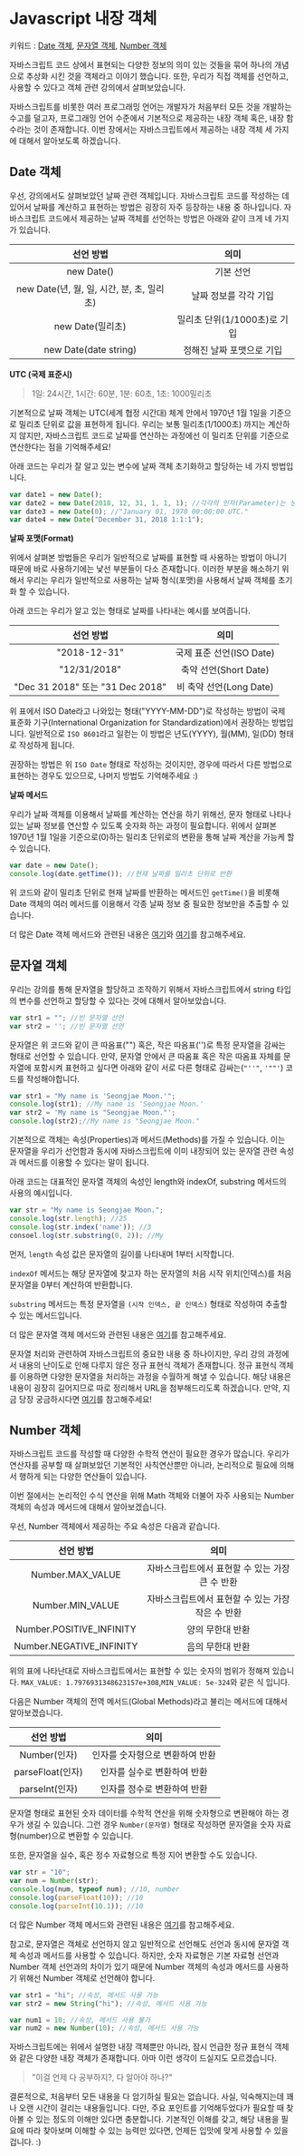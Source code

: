 # Javascript 내장 객체
키워드 : [Date 객체](https://www.w3schools.com/js/js_dates.asp), [문자열 객체](https://www.w3schools.com/js/js_strings.asp), [Number 객체](https://www.w3schools.com/js/js_numbers.asp) 

자바스크립트 코드 상에서 표현되는 다양한 정보의 의미 있는 것들을 묶어 하나의 개념으로 추상화 시킨 것을 객체라고 이야기 했습니다. 또한, 우리가 직접 객체를 선언하고, 사용할 수 있다고 객체 관련 강의에서 살펴보았습니다. 

자바스크립트를 비롯한 여러 프로그래밍 언어는 개발자가 처음부터 모든 것을 개발하는 수고를 덜고자, 프로그래밍 언어 수준에서 기본적으로 제공하는 내장 객체 혹은, 내장 함수라는 것이 존재합니다. 이번 장에서는 자바스크립트에서 제공하는 내장 객체 세 가지에 대해서 알아보도록 하겠습니다.

## Date 객체
우선, 강의에서도 살펴보았던 날짜 관련 객체입니다. 자바스크립트 코드를 작성하는 데 있어서 날짜를 계산하고 표현하는 방법은 굉장히 자주 등장하는 내용 중 하나입니다. 자바스크립트 코드에서 제공하는 날짜 객체를 선언하는 방법은 아래와 같이 크게 네 가지가 있습니다. 

선언 방법|의미
|:-:|:-:|
new Date()|기본 선언
new Date(년, 월, 일, 시간, 분, 초, 밀리초)|날짜 정보를 각각 기입
new Date(밀리초)|밀리초 단위(1/1000초)로 기입
new Date(date string)|정해진 날짜 포맷으로 기입

**UTC (국제 표준시)**
> 1일: 24시간, 1시간: 60분, 1분: 60초, 1초: 1000밀리초

기본적으로 날짜 객체는 UTC(세계 협정 시간대) 체계 안에서 1970년 1월 1일을 기준으로 밀리초 단위로 값을 표현하게 됩니다. 우리는 보통 밀리초(1/1000초) 까지는 계산하지 않지만, 자바스크립트 코드로 날짜를 연산하는 과정에선 이 밀리초 단위를 기준으로 연산한다는 점을 기억해주세요! 

아래 코드는 우리가 잘 알고 있는 변수에 날짜 객체 초기화하고 할당하는 네 가지 방법입니다.
```javascript
var date1 = new Date();
var date2 = new Date(2018, 12, 31, 1, 1, 1); //각각의 인자(Parameter)는 생략 가능.
var date3 = new Date(0); //"January 01, 1970 00:00:00 UTC."
var date4 = new Date("December 31, 2018 1:1:1");
```

**날짜 포맷(Format)**

위에서 살펴본 방법들은 우리가 일반적으로 날짜를 표현할 때 사용하는 방법이 아니기 때문에 바로 사용하기에는 낯선 부분들이 다소 존재합니다. 이러한 부분을 해소하기 위해서 우리는 우리가 일반적으로 사용하는 날짜 형식(포맷)을 사용해서 날짜 객체를 초기화 할 수 있습니다.

아래 코드는 우리가 알고 있는 형태로 날짜를 나타내는 예시를 보여줍니다.

선언 방법|의미
|:-:|:-:|
"2018-12-31"|국제 표준 선언(ISO Date)
"12/31/2018"|축약 선언(Short Date)
"Dec 31 2018" 또는 "31 Dec 2018"|비 축약 선언(Long Date)

위 표에서 ISO Date라고 나와있는 형태("YYYY-MM-DD")로 작성하는 방법이 국제 표준화 기구(International Organization for Standardization)에서 권장하는 방법입니다. 일반적으로 `ISO 8601`라고 일컫는 이 방법은 년도(YYYY), 월(MM), 일(DD) 형태로 작성하게 됩니다.

권장하는 방법은 위 `ISO Date` 형태로 작성하는 것이지만, 경우에 따라서 다른 방법으로 표현하는 경우도 있으므로, 나머지 방법도 기억해주세요 :)

**날짜 메서드**

우리가 날짜 객체를 이용해서 날짜를 계산하는 연산을 하기 위해선, 문자 형태로 나타나 있는 날짜 정보를 연산할 수 있도록 숫자화 하는 과정이 필요합니다. 위에서 살펴본 1970년 1월 1일을 기준으로(0)하는 밀리초 단위로의 변환을 통해 날짜 계산을 가능케 할 수 있습니다. 
```javascript
var date = new Date();
console.log(date.getTime()); //현재 날짜를 밀리초 단위로 반환
```
위 코드와 같이 밀리초 단위로 현재 날짜를 반환하는 메서드인 `getTime()`을 비롯해 Date 객체의 여러 메서드를 이용해서 각종 날짜 정보 중 필요한 정보만을 추출할 수 있습니다.

더 많은 Date 객체 메서드와 관련된 내용은 [여기](https://www.w3schools.com/js/js_date_methods.asp)와 [여기](https://www.w3schools.com/js/js_date_methods_set.asp)를 참고해주세요. 

## 문자열 객체
우리는 강의를 통해 문자열을 할당하고 조작하기 위해서 자바스크립트에서 string 타입의 변수를 선언하고 할당할 수 있다는 것에 대해서 알아보았습니다. 
```javascript
var str1 = ""; //빈 문자열 선언
var str2 = ''; //빈 문자열 선언
```
문자열은 위 코드와 같이 큰 따옴표("") 혹은, 작은 따옴표('')로 특정 문자열을 감싸는 형태로 선언할 수 있습니다. 만약, 문자열 안에서 큰 따옴표 혹은 작은 따옴표 자체를 문자열에 포함시켜 표현하고 싶다면 아래와 같이 서로 다른 형태로 감싸는(`"''"`, `'""'`) 코드를 작성해야합니다.
```javascript
var str1 = "My name is 'Seongjae Moon.'"; 
console.log(str1); //My name is 'Seongjae Moon.'
var str2 = 'My name is "Seongjae Moon."'; 
console.log(str2);//My name is "Seongjae Moon."
```
기본적으로 객체는 속성(Properties)과 메서드(Methods)를 가질 수 있습니다. 이는 문자열을 우리가 선언함과 동시에 자바스크립트에 이미 내장되어 있는 문자열 관련 속성과 메서드를 이용할 수 있다는 말이 됩니다. 

아래 코드는 대표적인 문자열 객체의 속성인 length와 indexOf, substring 메서드의 사용의 예시입니다.
```javascript
var str = "My name is Seongjae Moon.";
console.log(str.length); //25
console.log(str.index('name')); //3
consoel.log(str.substring(0, 2)); //My
```
먼저, `length` 속성 값은 문자열의 길이를 나타내며 1부터 시작합니다. 

`indexOf` 메서드는 해당 문자열에 찾고자 하는 문자열의 처음 시작 위치(인덱스)를 처음 문자열을 0부터 계산하여 반환합니다. 

`substring` 메서드는 특정 문자열을 `(시작 인덱스, 끝 인덱스)` 형태로 작성하여 추출할 수 있는 메서드입니다.

더 많은 문자열 객체 메서드와 관련된 내용은 [여기](https://www.w3schools.com/js/js_string_methods.asp)를 참고해주세요.

문자열 처리와 관련하여 자바스크립트의 중요한 내용 중 하나이지만, 우리 강의 과정에서 내용의 난이도로 인해 다루지 않은 정규 표현식 객체가 존재합니다. 정규 표현식 객체를 이용하면 다양한 문자열을 처리하는 과정을 수월하게 해낼 수 있습니다. 해당 내용은 내용이 굉장히 길어지므로 따로 정리해서 URL을 첨부해드리도록 하겠습니다. 만약, 지금 당장 궁금하시다면 [여기](https://www.w3schools.com/js/js_regexp.asp)를 참고해주세요!
## Number 객체
자바스크립트 코드를 작성할 때 다양한 수학적 연산이 필요한 경우가 많습니다. 우리가 연산자를 공부할 때 살펴보았던 기본적인 사칙연산뿐만 아니라, 논리적으로 필요에 의해서 행하게 되는 다양한 연산들이 있습니다. 

이번 절에서는 논리적인 수식 연산을 위해 Math 객체와 더불어 자주 사용되는 Number 객체의 속성과 메서드에 대해서 알아보겠습니다. 

우선, Number 객체에서 제공하는 주요 속성은 다음과 같습니다.

선언 방법|의미
|:-:|:-:|
Number.MAX_VALUE|자바스크립트에서 표현할 수 있는 가장 큰 수 반환
Number.MIN_VALUE|자바스크립트에서 표현할 수 있는 가장 작은 수 반환
Number.POSITIVE_INFINITY|양의 무한대 반환
Number.NEGATIVE_INFINITY|음의 무한대 반환

위의 표에 나타난대로 자바스크립트에서는 표현할 수 있는 숫자의 범위가 정해져 있습니다. `MAX_VALUE: 1.7976931348623157e+308`,`MIN_VALUE: 5e-324`와 같은 식 입니다.

다음은 Number 객체의 전역 메서드(Global Methods)라고 불리는 메서드에 대해서 알아보겠습니다.

선언 방법|의미
|:-:|:-:|
Number(인자)|인자를 숫자형으로 변환하여 반환
parseFloat(인자)|인자를 실수로 변환하여 반환
parseInt(인자)|인자를 정수로 변환하여 반환

문자열 형태로 표현된 숫자 데이터를 수학적 연산을 위해 숫자형으로 변환해야 하는 경우가 생길 수 있습니다. 그런 경우 `Number(문자열)` 형태로 작성하면 문자열을 숫자 자료형(number)으로 변환할 수 있습니다.

또한, 문자열을 실수, 혹은 정수 자료형으로 특정 지어 변환할 수도 있습니다.
```javascript
var str = "10";
var num = Number(str);
console.log(num, typeof num); //10, number
console.log(parseFloat(10)); //10
console.log(parseInt(10.1)); //10
```

더 많은 Number 객체 메서드와 관련된 내용은 [여기](https://www.w3schools.com/js/js_number_methods.asp)를 참고해주세요.

참고로, 문자열은 객체로 선언하지 않고 일반적으로 선언해도 선언과 동시에 문자열 객체 속성과 메서드를 사용할 수 있습니다. 하지만, 숫자 자료형은 기본 자료형 선언과 Number 객체 선언과의 차이가 있기 때문에 Number 객체의 속성과 메서드를 사용하기 위해선 Number 객체로 선언해야 합니다.
```javascript
var str1 = "hi"; //속성, 메서드 사용 가능
var str2 = new String("hi"); //속성, 메서드 사용 가능

var num1 = 10; //속성, 메서드 사용 불가
var num2 = new Number(10); //속성, 메서드 사용 가능
```

자바스크립트에는 위에서 설명한 내장 객체뿐만 아니라, 잠시 언급한 정규 표현식 객체와 같은 다양한 내장 객체가 존재합니다. 아마 이런 생각이 드실지도 모르겠습니다.

> "이걸 언제 다 공부하지?, 다 알아야 하나?" 

결론적으로, 처음부터 모든 내용을 다 암기하실 필요는 없습니다. 사실, 익숙해지는데 꽤나 오랜 시간이 걸리는 내용들입니다. 다만, 주요 포인트를 기억해두었다가 필요할 때 찾아볼 수 있는 정도의 이해만 있다면 충분합니다. 기본적인 이해를 갖고, 해당 내용을 필요에 따라 찾아보며 이해할 수 있는 능력만 있다면, 언제든 입맛에 맞게 사용할 수 있을 겁니다. :)
